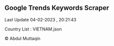 

## Google Trends Keywords Scraper 
 
Last Update 04-02-2023 , 20:21:43

Country List :
VIETNAM.json



© Abdul Muttaqin 
